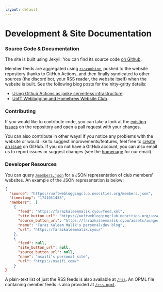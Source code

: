 ```yaml
---
layout: default
---
```


# Development & Site Documentation

### Source Code & Documentation

The site is built using Jekyll. You can find its source code [on Github](https://github.com/uoftwebloggingclub/uoftwebloggingclub.neocities.org).

Member feeds are aggregated using [`rsscombine`](https://github.com/uoftwebloggingclub/rsscombine), pushed to the website repository thanks to GitHub Actions, and then finally syndicated to other sources (the discord bot, your RSS reader, the website itself) when the website is built. See the following blog posts for the nitty-gritty details:
- [Using Github Actions as janky serverless infrastructure](https://farazkaleemmalik.cyou/blog/2024/githubactions1/).
- [UofT Weblogging and Homebrew Website Club](https://farazkaleemmalik.cyou/projects/webloggingclub/).

### Contributing

If you would like to contribute code, you can take a look at the [existing issues](https://github.com/uoftwebloggingclub/uoftwebloggingclub.neocities.org/issues) on the repository and open a pull request with your changes.

You can also contribute in other ways! If you notice any problems with the website or would like to suggest improvements/features, feel free to [create an issue](https://github.com/uoftwebloggingclub/uoftwebloggingclub.neocities.org/issues/new/choose) on GitHub. If you do not have a GitHub account, you can also email us to report issues or suggest changes (see the [homepage](/) for our email).

### Developer Resources

You can query [`/members.json`](/members.json) for a JSON representation of club members' websites. An example of the JSON representation is below:
```json
{
  "source": "https://uoftwebloggingclub.neocities.org/members.json",
  "timestamp": "1741051438",
  "members":  [
    {
      "feed": "https://farazkaleemmalik.cyou/feed.xml",
      "site_button_url": "https://uoftwebloggingclub.neocities.org/assets/img/site_buttons/member/farazkaleemmalik.png",
      "source_button_url": "https://farazkaleemmalik.cyou/assets/images/button.png",
      "name": "Faraz Kaleem Malik's personal/dev blog",
      "url": "https://farazkaleemmalik.cyou/"
    },
    {
      "feed": null,
      "site_button_url": null,
      "source_button_url": null,
      "name": "msaifi's personal site",
      "url": "https://msaifi.com/"
    }
}
```

A plain-text list of just the RSS feeds is also available at [`/rss`](/rss). An OPML file containing member feeds is also provided at [`/rss.opml`](/rss.opml).
